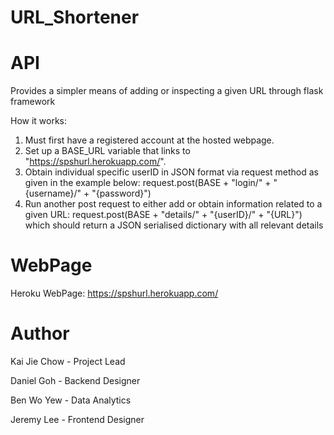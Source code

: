 # URL_Shortener

# API

Provides a simpler means of adding or inspecting a given URL through flask framework

How it works:
1) Must first have a registered account at the hosted webpage.
2) Set up a BASE_URL variable that links to "https://spshurl.herokuapp.com/".
3) Obtain individual specific userID in JSON format via request method as given in the example below:
    request.post(BASE + "login/" + "{username}/" + "{password}")
4) Run another post request to either add or obtain information related to a given URL:
    request.post(BASE + "details/" + "{userID}/" + "{URL}")
   which should return a JSON serialised dictionary with all relevant details
# WebPage

Heroku WebPage: https://spshurl.herokuapp.com/

# Author

Kai Jie Chow - Project Lead

Daniel Goh - Backend Designer

Ben Wo Yew - Data Analytics

Jeremy Lee - Frontend Designer
